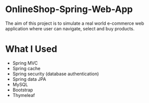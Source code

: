 # OnlineShop-Spring-Web-App
The aim of this project is to simulate a real world e-commerce web application where user can navigate, select and buy products.

# What I Used
* Spring MVC
* Spring cache
* Spring security (database authentication)
* Spring data JPA
* MySQL
* Bootstrap
* Thymeleaf
